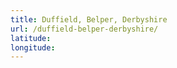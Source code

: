 ```yaml
---
title: Duffield, Belper, Derbyshire
url: /duffield-belper-derbyshire/
latitude: 
longitude: 
---
```


